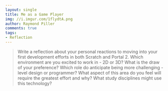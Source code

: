 ```yaml
---
layout: single
title: Me as a Game Player
img: //i.imgur.com/1flydtA.png
author: Raymond Piller
comments: true
tags:
- Reflection
---
```

> Write a reflection about your personal reactions to moving into your first development efforts in both Scratch and Portal 2.
> Which environment are you excited to work in - 2D or 3D?
> What is the draw of your preference? Which role do anticipate being more challenging - level design or programmer?
> What aspect of this area do you feel will require the greatest effort and why?
> What study disciplines might use this technology?

